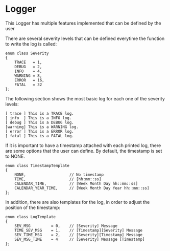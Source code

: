 # Logger

This Logger has multiple features implemented that can be defined by the user

There are several severity levels that can be defined everytime the function to write the log is called:

```
enum class Severity
{
    TRACE   = 1,
    DEBUG   = 2,
    INFO    = 4,
    WARNING = 8,
    ERROR   = 16,
    FATAL   = 32
};
```

The following section shows the most basic log for each one of the severity levels:

```
[ trace ] This is a TRACE log.                         
[ info  ] This is a INFO log.                          
[ debug ] This is a DEBUG log.                         
[warning] This is a WARNING log.                       
[ error ] This is a ERROR log.                         
[ fatal ] This is a FATAL log.   
```

If it is important to have a timestamp attached with each printed log, there are some options that the user can define. By default, the timestamp is set to NONE.

```
enum class TimestampTemplate
{
    NONE,                   // No timestamp
    TIME,                   // [hh:mm::ss]
    CALENDAR_TIME,          // [Week Month Day hh::mm::ss]
    CALENDAR_YEAR_TIME,     // [Week Month Day Year hh::mm::ss]
};
```

In addition, there are also templates for the log, in order to adjust the position of the timestamp:

```
enum class LogTemplate
{
    SEV_MSG         = 0,    // [Severity] Message
    TIME_SEV_MSG    = 1,    // [Timestamp][Severity] Message
    SEV_TIME_MSG    = 2,    // [Severity][Timestamp] Message
    SEV_MSG_TIME    = 4     // [Severity] Message [Timestamp]
};
```
